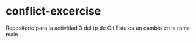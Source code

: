 # conflict-excercise
Repositorio para la actividad 3 del tp de Git
Este es un cambio en la rama main